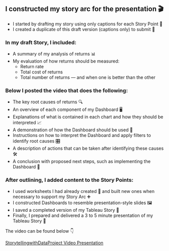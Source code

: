 ## I constructed my story arc for the presentation 🎬
- I started by drafting my story using only captions for each Story Point 📝
- I created a duplicate of this draft version (captions only) to submit 📑
### In my draft Story, I included:
- A summary of my analysis of returns 📊
- My evaluation of how returns should be measured:
  - Return rate
  - Total cost of returns
  - Total number of returns — and when one is better than the other
### Below I posted the video that does the following:
- The key root causes of returns 🔍
- An overview of each component of my Dashboard 🖥️
- Explanations of what is contained in each chart and how they should be interpreted 📈
- A demonstration of how the Dashboard should be used 🧭
- Instructions on how to interpret the Dashboard and apply filters to identify root causes 🎛️
- A description of actions that can be taken after identifying these causes 🛠️
- A conclusion with proposed next steps, such as implementing the Dashboard 🚀
### After outlining, I added content to the Story Points:
- I used worksheets I had already created 📄 and built new ones when necessary to support my Story Arc ➕
- I constructed Dashboards to resemble presentation-style slides 🖼️
- I saved a completed version of my Tableau Story 💾
- Finally, I prepared and delivered a 3 to 5 minute presentation of my Tableau Story 🎤

The video can be found below 👇

[StorytellingwithDataProject Video Presentation](https://drive.google.com/drive/folders/1k-ZJQNW2rdp_kUI0cS9rqlAt2U-2UHor?dmr=1&ec=wgc-drive-hero-goto)
